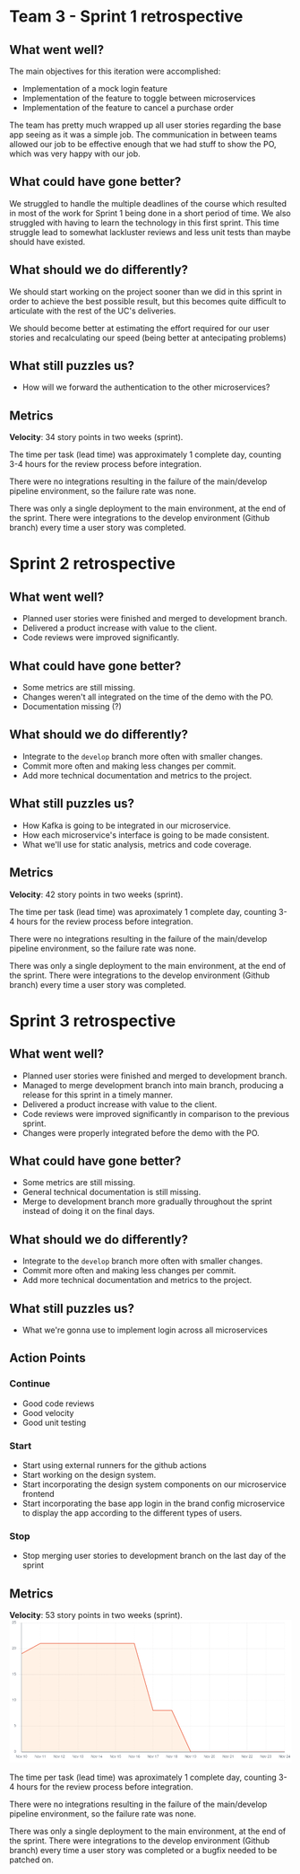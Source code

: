 # Team 3 - Sprint 1 retrospective

## What went well?

The main objectives for this iteration were accomplished:

- Implementation of a mock login feature
- Implementation of the feature to toggle between microservices
- Implementation of the feature to cancel a purchase order

The team has pretty much wrapped up all user stories regarding the base app seeing as it was a simple job.
The communication in between teams allowed our job to be effective enough that we had stuff to show the PO, which was very happy with our job.

## What could have gone better?

We struggled to handle the multiple deadlines of the course which resulted in most of the work for Sprint 1 being done in a short period of time. We also struggled with having to learn the technology in this first sprint.
This time struggle lead to somewhat lackluster reviews and less unit tests than maybe should have existed.

## What should we do differently?

We should start working on the project sooner than we did in this sprint in order to achieve the best possible result, but this becomes quite difficult to articulate with the rest of the UC's deliveries.

We should become better at estimating the effort required for our user stories and recalculating our speed (being better at antecipating problems)

## What still puzzles us?

- How will we forward the authentication to the other microservices?

## Metrics

**Velocity**: 34 story points in two weeks (sprint).

The time per task (lead time) was approximately 1 complete day, counting 3-4 hours for the review process before integration.

There were no integrations resulting in the failure of the main/develop pipeline environment, so the failure rate
was none.

There was only a single deployment to the main environment, at the end of the sprint. There were integrations to the
develop environment (Github branch) every time a user story was completed.

# Sprint 2 retrospective

## What went well?

- Planned user stories were finished and merged to development branch.
- Delivered a product increase with value to the client.
- Code reviews were improved significantly.

## What could have gone better?

- Some metrics are still missing.
- Changes weren't all integrated on the time of the demo with the PO.
- Documentation missing (?)

## What should we do differently?

- Integrate to the `develop` branch more often with smaller changes.
- Commit more often and making less changes per commit.
- Add more technical documentation and metrics to the project.

## What still puzzles us?

- How Kafka is going to be integrated in our microservice.
- How each microservice's interface is going to be made consistent.
- What we'll use for static analysis, metrics and code coverage.

## Metrics

**Velocity**: 42 story points in two weeks (sprint).

The time per task (lead time) was aproximately 1 complete day, counting 3-4 hours for the review process before integration.

There were no integrations resulting in the failure of the main/develop pipeline environment, so the failure rate
was none.

There was only a single deployment to the main environment, at the end of the sprint. There were integrations to the
develop environment (Github branch) every time a user story was completed.

# Sprint 3 retrospective

## What went well?

- Planned user stories were finished and merged to development branch.
- Managed to merge development branch into main branch, producing a release for this sprint in a timely manner.
- Delivered a product increase with value to the client.
- Code reviews were improved significantly in comparison to the previous sprint.
- Changes were properly integrated before the demo with the PO.

## What could have gone better?

- Some metrics are still missing.
- General technical documentation is still missing.
- Merge to development branch more gradually throughout the sprint instead of doing it on the final days.

## What should we do differently?

- Integrate to the `develop` branch more often with smaller changes.
- Commit more often and making less changes per commit.
- Add more technical documentation and metrics to the project.

## What still puzzles us?

- What we're gonna use to implement login across all microservices

## Action Points

### Continue

- Good code reviews
- Good velocity
- Good unit testing

### Start

- Start using external runners for the github actions
- Start working on the design system.
- Start incorporating the design system components on our microservice frontend
- Start incorporating the base app login in the brand config microservice to display the app according to the different types of users.

### Stop

- Stop merging user stories to development branch on the last day of the sprint

## Metrics

**Velocity**: 53 story points in two weeks (sprint).
![Sprint 3 velocity](../images/burndown/sprint3/team3.png)

The time per task (lead time) was aproximately 1 complete day, counting 3-4 hours for the review process before integration.

There were no integrations resulting in the failure of the main/develop pipeline environment, so the failure rate
was none.

There was only a single deployment to the main environment, at the end of the sprint. There were integrations to the
develop environment (Github branch) every time a user story was completed or a bugfix needed to be patched on.
